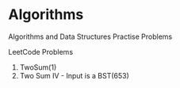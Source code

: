 # Algorithms
Algorithms and Data Structures Practise Problems

LeetCode Problems
1. TwoSum(1)
2. Two Sum IV - Input is a BST(653)
